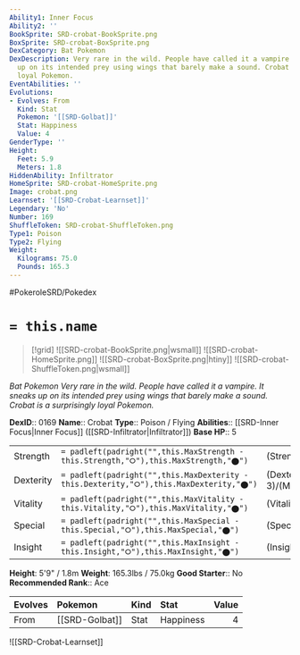 ```yaml
---
Ability1: Inner Focus
Ability2: ''
BookSprite: SRD-crobat-BookSprite.png
BoxSprite: SRD-crobat-BoxSprite.png
DexCategory: Bat Pokemon
DexDescription: Very rare in the wild. People have called it a vampire. It sneaks
  up on its intended prey using wings that barely make a sound. Crobat is a surprisingly
  loyal Pokemon.
EventAbilities: ''
Evolutions:
- Evolves: From
  Kind: Stat
  Pokemon: '[[SRD-Golbat]]'
  Stat: Happiness
  Value: 4
GenderType: ''
Height:
  Feet: 5.9
  Meters: 1.8
HiddenAbility: Infiltrator
HomeSprite: SRD-crobat-HomeSprite.png
Image: crobat.png
Learnset: '[[SRD-Crobat-Learnset]]'
Legendary: 'No'
Number: 169
ShuffleToken: SRD-crobat-ShuffleToken.png
Type1: Poison
Type2: Flying
Weight:
  Kilograms: 75.0
  Pounds: 165.3
---
```


#PokeroleSRD/Pokedex

# `= this.name`

> [!grid]
> ![[SRD-crobat-BookSprite.png|wsmall]]
> ![[SRD-crobat-HomeSprite.png]]
> ![[SRD-crobat-BoxSprite.png|htiny]]
> ![[SRD-crobat-ShuffleToken.png|wsmall]]


*Bat Pokemon*
*Very rare in the wild. People have called it a vampire. It sneaks up on its intended prey using wings that barely make a sound. Crobat is a surprisingly loyal Pokemon.*

**DexID**:: 0169
**Name**:: Crobat
**Type**:: Poison / Flying
**Abilities**:: [[SRD-Inner Focus|Inner Focus]] ([[SRD-Infiltrator|Infiltrator]])
**Base HP**:: 5

|           |                                                                                        |                                          |
| --------- | -------------------------------------------------------------------------------------- | ---------------------------------------- |
| Strength  | `= padleft(padright("",this.MaxStrength - this.Strength,"⭘"),this.MaxStrength,"⬤")`    | (Strength::2)/(MaxStrength::5)   |
| Dexterity | `= padleft(padright("",this.MaxDexterity - this.Dexterity,"⭘"),this.MaxDexterity,"⬤")` | (Dexterity:: 3)/(MaxDexterity::7) |
| Vitality  | `= padleft(padright("",this.MaxVitality - this.Vitality,"⭘"),this.MaxVitality,"⬤")`    | (Vitality::2)/(MaxVitality::5)   |
| Special   | `= padleft(padright("",this.MaxSpecial - this.Special,"⭘"),this.MaxSpecial,"⬤")`       | (Special::2)/(MaxSpecial::5)     |
| Insight   | `= padleft(padright("",this.MaxInsight - this.Insight,"⭘"),this.MaxInsight,"⬤")`       | (Insight::2)/(MaxInsight::5)     |

**Height**: 5'9" / 1.8m
**Weight**: 165.3lbs / 75.0kg
**Good Starter**:: No
**Recommended Rank**:: Ace

| Evolves   | Pokemon        | Kind   | Stat      |   Value |
|:----------|:---------------|:-------|:----------|--------:|
| From      | [[SRD-Golbat]] | Stat   | Happiness |       4 |

![[SRD-Crobat-Learnset]]
